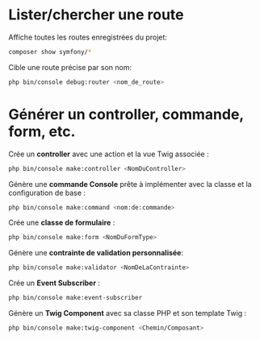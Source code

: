 # Lister/chercher une route

Affiche toutes les routes enregistrées du projet:
```bash
composer show symfony/*
```

Cible une route précise par son nom:
```bash
php bin/console debug:router <nom_de_route>
```

# Générer un controller, commande, form, etc.

Crée un **controller** avec une action et la vue Twig associée :
```bash
php bin/console make:controller <NomDuController>
```

Génère une **commande Console** prête à implémenter avec la classe et la configuration de base :
```bash
php bin/console make:command <nom:de:commande>
```

Crée une **classe de formulaire** :
```bash
php bin/console make:form <NomDuFormType>
```
Génère une **contrainte de validation personnalisée**:
```bash
php bin/console make:validator <NomDeLaContrainte>
```

Crée un **Event Subscriber** :
```bash
php bin/console make:event-subscriber
```

Génère un **Twig Component** avec sa classe PHP et son template Twig :
```bash
php bin/console make:twig-component <Chemin/Composant>
```